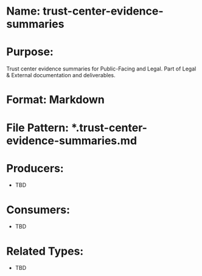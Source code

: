 # Name: trust-center-evidence-summaries

# Purpose:
Trust center evidence summaries for Public-Facing and Legal. Part of Legal & External documentation and deliverables.

# Format: Markdown

# File Pattern: *.trust-center-evidence-summaries.md

# Producers:
- TBD

# Consumers:
- TBD

# Related Types:
- TBD
